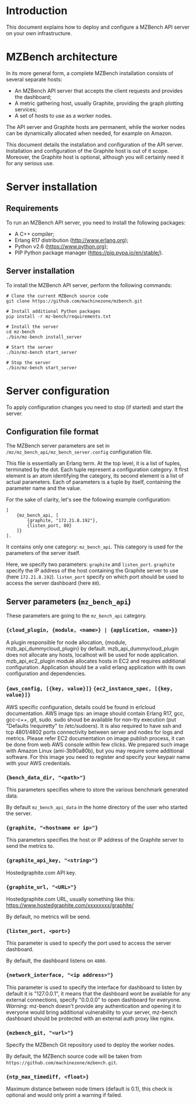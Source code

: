 # Introduction

This document explains how to deploy and configure a MZBench API server on your own infrastructure.

# MZBench architecture

In its more general form, a complete MZBench installation consists of several separate hosts:

   * An MZBench API server that accepts the client requests and provides the dashboard;
   * A metric gathering host, usually Graphite, providing the graph plotting services;
   * A set of hosts to use as a worker nodes.

The API server and Graphite hosts are permanent, while the worker nodes can be dynamically allocated when needed, for example on Amazon.

This document details the installation and configuration of the API server. Installation and configuration of the Graphite host is out of it scope. Moreover, the Graphite host is optional, although you will certainly need it for any serious use.

# Server installation

## Requirements

To run an MZBench API server, you need to install the following packages:

   * A C++ compiler;
   * Erlang R17 distribution (http://www.erlang.org);
   * Python v2.6 (https://www.python.org);
   * PIP Python package manager (https://pip.pypa.io/en/stable/).

## Server installation

To install the MZBench API server, perform the following commands:

    # Clone the current MZBench source code
    git clone https://github.com/machinezone/mzbench.git
    
    # Install additional Python packages
    pip install -r mz-bench/requirements.txt
    
    # Install the server
    cd mz-bench
    ./bin/mz-bench install_server

    # Start the server
    ./bin/mz-bench start_server

    # Stop the server
    ./bin/mz-bench start_server

# Server configuration

To apply configuration changes you need to stop (if started) and start the server.

## Configuration file format

The MZBench server parameters are set in `/mz/mz_bench_api/mz_bench_server.config` configuration file. 

This file is essentially an Erlang term. At the top level, it is a list of tuples, terminated by the dot. Each tuple represent a configuration category. It first element is an atom identifying the category, its second element is a list of actual parameters. Each of parameters is a tuple by itself, containing the parameter name and the value.

For the sake of clarity, let's see the following example configuration:

    [
        {mz_bench_api, [
            {graphite, "172.21.8.192"},
            {listen_port, 80}
        ]}
    ].

It contains only one category: `mz_bench_api`. This category is used for the parameters of the server itself.

Here, we specify two parameters: `graphite` and `listen_port`. `graphite` specify the IP address of the host containing the Graphite server to use (here `172.21.8.192`). `listen_port` specify on which port should be used to access the server dashboard (here `80`).

## Server parameters (`mz_bench_api`)

These parameters are going to the `mz_bench_api` category.

### `{cloud_plugin, {module, <name>} | {application, <name>}}`

A plugin responsible for node allocation, {module, mzb_api_dummycloud_plugin} by default.
mzb_api_dummycloud_plugin does not allocate any hosts, localhost will be used for node application.
mzb_api_ec2_plugin module allocates hosts in EC2 and requires additional configuration.
Application should be a valid erlang application with its own configuration and dependencies.

### `{aws_config, [{key, value}]}` `{ec2_instance_spec, [{key, value}]}`

AWS specific configuration, details could be found in erlcloud documentation.
AWS image tips: an image should contain Erlang R17, gcc, gcc-c++, git, sudo.
sudo shoud be available for non-tty execution (put "Defaults !requiretty" to /etc/sudoers).
It is also required to have ssh and tcp 4801/4802 ports connectivity between server and nodes for
logs and metrics. Please refer EC2 documentation on image publish process, it can be done from
web AWS console within few clicks. We prepared such image with Amazon Linux (ami-3b90a80b), but you
may require some additional software. For this image you need to register and specify your keypair name
with your AWS credentials.

### `{bench_data_dir, "<path>"}`

This parameters specifies where to store the various benchmark generated data.

By default `mz_bench_api_data` in the home directory of the user who started the server.

### `{graphite, "<hostname or ip>"}`

This parameters specifies the host or IP address of the Graphite server to send the metrics to.

### `{graphite_api_key, "<string>"}`

Hostedgraphite.com API key.

### `{graphite_url, "<URL>"}`

Hostedgraphite.com URL, usually something like this: https://www.hostedgraphite.com/xxxxxxxx/graphite/

By default, no metrics will be send. 

### `{listen_port, <port>}`

This parameter is used to specify the port used to access the server dashboard.

By default, the dashboard listens on `4800`.

### `{network_interface, "<ip address>"}`

This parameter is used to specify the interface for dashboard to listen by default it is "127.0.0.1",
it means that the dashboard wont be available for any external connections, specify "0.0.0.0"
to open dashboard for everyone. _Warning:_ mz-bench doesn't provide any authentication and opening it
to everyone would bring additional vulnerability to your server, mz-bench dashboard should be protected with an external auth proxy like nginx.

### `{mzbench_git, "<url>"}`

Specify the MZBench Git repository used to deploy the worker nodes.

By default, the MZBench source code will be taken from `https://github.com/machinezone/mzbench.git`.

### `{ntp_max_timediff, <float>}`

Maximum distance between node timers (default is 0.1), this check is optional and would only print a warning if failed.
